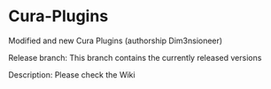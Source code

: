 Cura-Plugins
============

Modified and new Cura Plugins (authorship Dim3nsioneer)

Release branch:
This branch contains the currently released versions

Description:
Please check the Wiki